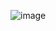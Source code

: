 ![image](https://github.com/LakshmiDurga21/Codealpha_tasks/assets/132550656/42892d06-26e4-4728-a621-bc3a3a461f69)
